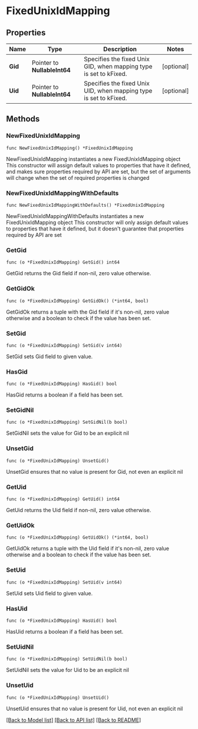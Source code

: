 # FixedUnixIdMapping

## Properties

Name | Type | Description | Notes
------------ | ------------- | ------------- | -------------
**Gid** | Pointer to **NullableInt64** | Specifies the fixed Unix GID, when mapping type is set to kFixed. | [optional] 
**Uid** | Pointer to **NullableInt64** | Specifies the fixed Unix UID, when mapping type is set to kFixed. | [optional] 

## Methods

### NewFixedUnixIdMapping

`func NewFixedUnixIdMapping() *FixedUnixIdMapping`

NewFixedUnixIdMapping instantiates a new FixedUnixIdMapping object
This constructor will assign default values to properties that have it defined,
and makes sure properties required by API are set, but the set of arguments
will change when the set of required properties is changed

### NewFixedUnixIdMappingWithDefaults

`func NewFixedUnixIdMappingWithDefaults() *FixedUnixIdMapping`

NewFixedUnixIdMappingWithDefaults instantiates a new FixedUnixIdMapping object
This constructor will only assign default values to properties that have it defined,
but it doesn't guarantee that properties required by API are set

### GetGid

`func (o *FixedUnixIdMapping) GetGid() int64`

GetGid returns the Gid field if non-nil, zero value otherwise.

### GetGidOk

`func (o *FixedUnixIdMapping) GetGidOk() (*int64, bool)`

GetGidOk returns a tuple with the Gid field if it's non-nil, zero value otherwise
and a boolean to check if the value has been set.

### SetGid

`func (o *FixedUnixIdMapping) SetGid(v int64)`

SetGid sets Gid field to given value.

### HasGid

`func (o *FixedUnixIdMapping) HasGid() bool`

HasGid returns a boolean if a field has been set.

### SetGidNil

`func (o *FixedUnixIdMapping) SetGidNil(b bool)`

 SetGidNil sets the value for Gid to be an explicit nil

### UnsetGid
`func (o *FixedUnixIdMapping) UnsetGid()`

UnsetGid ensures that no value is present for Gid, not even an explicit nil
### GetUid

`func (o *FixedUnixIdMapping) GetUid() int64`

GetUid returns the Uid field if non-nil, zero value otherwise.

### GetUidOk

`func (o *FixedUnixIdMapping) GetUidOk() (*int64, bool)`

GetUidOk returns a tuple with the Uid field if it's non-nil, zero value otherwise
and a boolean to check if the value has been set.

### SetUid

`func (o *FixedUnixIdMapping) SetUid(v int64)`

SetUid sets Uid field to given value.

### HasUid

`func (o *FixedUnixIdMapping) HasUid() bool`

HasUid returns a boolean if a field has been set.

### SetUidNil

`func (o *FixedUnixIdMapping) SetUidNil(b bool)`

 SetUidNil sets the value for Uid to be an explicit nil

### UnsetUid
`func (o *FixedUnixIdMapping) UnsetUid()`

UnsetUid ensures that no value is present for Uid, not even an explicit nil

[[Back to Model list]](../README.md#documentation-for-models) [[Back to API list]](../README.md#documentation-for-api-endpoints) [[Back to README]](../README.md)


